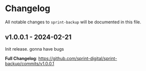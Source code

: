# Changelog

All notable changes to `sprint-backup` will be documented in this file.

## v1.0.0.1 - 2024-02-21

Init release. gonna have bugs

**Full Changelog**: https://github.com/sprint-digital/sprint-backup/commits/v1.0.0.1
